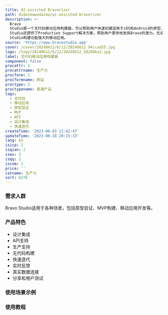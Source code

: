 ```yaml
---
title: AI-assisted Bravorizer
path: didaimawudaima/ai-assisted-bravorizer
description: >-
  Bravo
  Studio是一个无代码移动应用构建器，可以帮助用户快速创建适用于iOS和Android的原型、MVP或完整的应用。它提供了设计集成、API和其他功能，用户可以根据自己的需求选择不同的套餐，解锁更多功能。Bravo
  Studio还提供了Production Support解决方案，帮助用户更快地发挥Bravo的潜力。无论是个人用户还是企业团队，都可以使用Bravo
  Studio构建功能强大的移动应用。
source: 'https://www.bravostudio.app'
cover: /cover/20240612/6/12/20240612_94ccaa55.jpg
logo: /logo/20240612/6/12/20240612_58260ba2.jpg
label: 无代码移动应用构建器
component: false
procattr: 1
procattrname: 生产力
procform: 1
procformname: 网站
proctype: 1
proctypename: 普通产品
tags:
  - 无代码
  - 移动应用
  - 原型验证
  - MVP
  - API
  - 设计集成
  - 快速迭代
createTime: '2023-08-03 11:42:47'
updateTime: '2023-08-18 20:15:33'
lang: en
isicp: 2
isqian: 2
iswx: 2
isqq: 2
iscom: 2
price: ''
catname: 生产力
sort: 6276
---
```




### 需求人群
Bravo Studio适用于各种场景，包括原型验证、MVP构建、移动应用开发等。

### 产品特色
- 设计集成
- API支持
- 生产支持
- 无代码构建
- 快速迭代
- 实时反馈
- 真实数据连接
- 分享和用户测试

### 使用场景示例


### 使用教程


  

